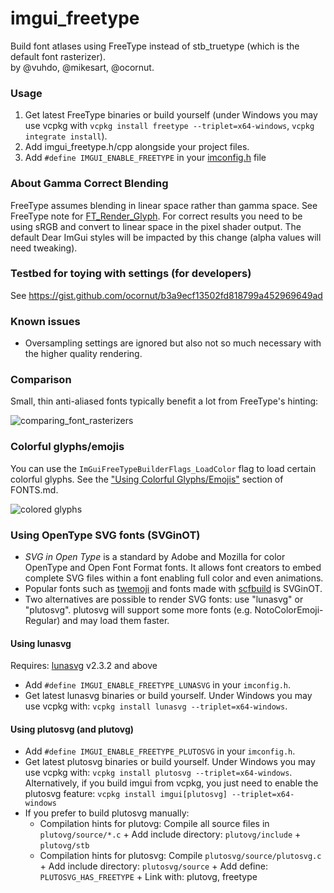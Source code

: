 # imgui_freetype

Build font atlases using FreeType instead of stb_truetype (which is the default font rasterizer).
<br>by @vuhdo, @mikesart, @ocornut.

### Usage

1. Get latest FreeType binaries or build yourself (under Windows you may use vcpkg with `vcpkg install freetype --triplet=x64-windows`, `vcpkg integrate install`).
2. Add imgui_freetype.h/cpp alongside your project files.
3. Add `#define IMGUI_ENABLE_FREETYPE` in your [imconfig.h](https://github.com/ocornut/imgui/blob/master/imconfig.h) file

### About Gamma Correct Blending

FreeType assumes blending in linear space rather than gamma space.
See FreeType note for [FT_Render_Glyph](https://freetype.org/freetype2/docs/reference/ft2-glyph_retrieval.html#ft_render_glyph).
For correct results you need to be using sRGB and convert to linear space in the pixel shader output.
The default Dear ImGui styles will be impacted by this change (alpha values will need tweaking).

### Testbed for toying with settings (for developers)

See https://gist.github.com/ocornut/b3a9ecf13502fd818799a452969649ad

### Known issues

- Oversampling settings are ignored but also not so much necessary with the higher quality rendering.

### Comparison

Small, thin anti-aliased fonts typically benefit a lot from FreeType's hinting:

![comparing_font_rasterizers](https://user-images.githubusercontent.com/8225057/107550178-fef87f00-6bd0-11eb-8d09-e2edb2f0ccfc.gif)

### Colorful glyphs/emojis

You can use the `ImGuiFreeTypeBuilderFlags_LoadColor` flag to load certain colorful glyphs. See the
["Using Colorful Glyphs/Emojis"](https://github.com/ocornut/imgui/blob/master/docs/FONTS.md#using-colorful-glyphsemojis) section of FONTS.md.

![colored glyphs](https://user-images.githubusercontent.com/8225057/106171241-9dc4ba80-6191-11eb-8a69-ca1467b206d1.png)

### Using OpenType SVG fonts (SVGinOT)
- *SVG in Open Type* is a standard by Adobe and Mozilla for color OpenType and Open Font Format fonts. It allows font creators to embed complete SVG files within a font enabling full color and even animations.
- Popular fonts such as [twemoji](https://github.com/13rac1/twemoji-color-font) and fonts made with [scfbuild](https://github.com/13rac1/scfbuild) is SVGinOT.
- Two alternatives are possible to render SVG fonts: use "lunasvg" or "plutosvg". plutosvg will support some more fonts (e.g. NotoColorEmoji-Regular) and may load them faster.

#### Using lunasvg
Requires: [lunasvg](https://github.com/sammycage/lunasvg) v2.3.2 and above
- Add `#define IMGUI_ENABLE_FREETYPE_LUNASVG` in your `imconfig.h`.
- Get latest lunasvg binaries or build yourself. Under Windows you may use vcpkg with: `vcpkg install lunasvg --triplet=x64-windows`.

#### Using plutosvg (and plutovg)
- Add `#define IMGUI_ENABLE_FREETYPE_PLUTOSVG` in your `imconfig.h`.
- Get latest plutosvg binaries or build yourself. Under Windows you may use vcpkg with: `vcpkg install plutosvg --triplet=x64-windows`. Alternatively, if you build imgui from vcpkg, you just need to enable the plutosvg feature: `vcpkg install imgui[plutosvg] --triplet=x64-windows`
- If you prefer to build plutosvg manually:
    - Compilation hints for plutovg: Compile all source files in `plutovg/source/*.c` + Add include directory: `plutovg/include` + `plutovg/stb`
    - Compilation hints for plutosvg: Compile `plutosvg/source/plutosvg.c` + Add include directory: `plutosvg/source` + Add define: `PLUTOSVG_HAS_FREETYPE` + Link with: plutovg, freetype
